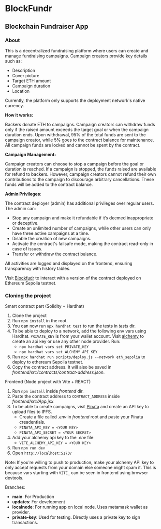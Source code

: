 # BlockFundr
## Blockchain Fundraiser App

### About

This is a decentralized fundraising platform where users can create and manage fundraising campaigns. Campaign creators provide key details such as:

- Description
- Cover picture
- Target ETH amount
- Campaign duration
- Location

Currently, the platform only supports the deployment network's native currency.

**How it works:**

Backers donate ETH to campaigns. Campaign creators can withdraw funds only if the raised amount exceeds the target goal or when the campaign duration ends. Upon withdrawal, 95% of the total funds are sent to the campaign creator, while 5% goes to the contract balance for maintenance. All campaign funds are locked and cannot be spent by the contract.

**Campaign Management:**

Campaign creators can choose to stop a campaign before the goal or duration is reached. If a campaign is stopped, the funds raised are available for refund to backers. However, campaign creators cannot refund their own contributions to the campaign to discourage arbitrary cancellations. These funds will be added to the contract balance.

**Admin Privileges:**

The contract deployer (admin) has additional privileges over regular users. The admin can:

- Stop any campaign and make it refundable if it’s deemed inappropriate or deceptive.
- Create an unlimited number of campaigns, while other users can only have three active campaigns at a time.
- Disable the creation of new campaigns.
- Activate the contract's failsafe mode, making the contract read-only in case of issues.
- Transfer or withdraw the contract balance.

All activities are logged and displayed on the frontend, ensuring transparency with history tables.

Visit [Blockfudr](https://crowdfunding-nu-two.vercel.app/) to interact with a version of the contract deployed on Ethereum Sepolia testnet.


### Cloning the project
Smart contract part (Solidity + Hardhat)
1. Clone the project
1. Run `npm install` in the root.
1. You can now run `npx hardhat test` to run the tests in *tests* dir.
1. To be able to deploy to a network, add the following env vars using Hardhat. `PRIVATE_KEY` is from your wallet account. Visit [alchemy](https://www.alchemy.com/) to create an api key or use any other node provider. Run:
    - `npx hardhat vars set PRIVATE_KEY`
    - `npx hardhat vars set ALCHEMY_API_KEY`
1. Run `npx hardhat run scripts/deploy.js --network eth_sepolia` to deploy to ethereum Sepolia testnet.
1. Copy the contract address. It will also be saved in *frontend/src/contracts/contract-address.json*.

Frontend (Node project with Vite + REACT)
1. Run `npm install` inside *frontend* dir.
1. Paste the contract address to `CONTRACT_ADDRESS` inside *frontend/src/App.jsx*.
1. To be able to create campaigns, visit [Pinata](https://pinata.cloud/) and create an API key to upload files to IPFS.
    - Create a file called *.env* in *frontend* root and paste your Pinata creadentials.
    - `PINATA_API_KEY = <YOUR KEY>`
    - `PINATA_API_SECRET = <YOUR SECRET>`
1. Add your alchemy api key to the *.env* file
    - `VITE_ALCHEMY_API_KEY = <YOUR KEY>`
1. Run `npm run dev`
1. Open `http://localhost:5173/`

Note: If you're willing to push to production, make your alchemy API key to only accept requests from your domain else someone might spam it. This is because vars starting with `VITE_` can be seen in frontend using browser devtools.

Branches:
- **main**: For Production
- **updates**: For development
- **localnode**: For running app on local node. Uses metamask wallet as provider.
- **private-key**: Used for testing. Directly uses a private key to sign transactions.
